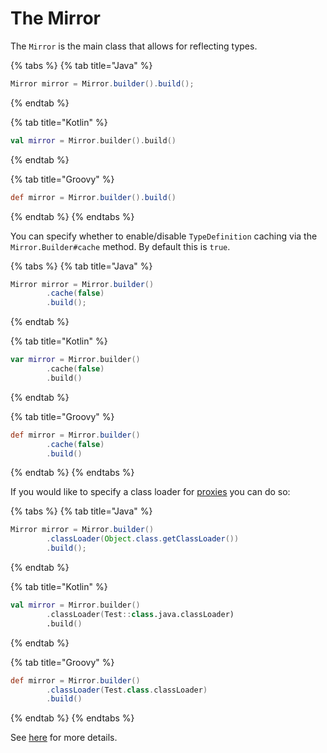 # The Mirror

The `Mirror` is the main class that allows for reflecting types.&#x20;

{% tabs %}
{% tab title="Java" %}
```java
Mirror mirror = Mirror.builder().build();
```
{% endtab %}

{% tab title="Kotlin" %}
```kotlin
val mirror = Mirror.builder().build()
```
{% endtab %}

{% tab title="Groovy" %}
```groovy
def mirror = Mirror.builder().build()
```
{% endtab %}
{% endtabs %}

You can specify whether to enable/disable `TypeDefinition` caching via the `Mirror.Builder#cache` method. By default this is `true`.

{% tabs %}
{% tab title="Java" %}
```java
Mirror mirror = Mirror.builder()
        .cache(false)
        .build();
```
{% endtab %}

{% tab title="Kotlin" %}
```kotlin
var mirror = Mirror.builder()
        .cache(false)
        .build()
```
{% endtab %}

{% tab title="Groovy" %}
```groovy
def mirror = Mirror.builder()
        .cache(false)
        .build()
```
{% endtab %}
{% endtabs %}

If you would like to specify a class loader for [proxies](https://docs.oracle.com/javase/8/docs/api/java/lang/reflect/Proxy.html#newProxyInstance-java.lang.ClassLoader-java.lang.Class:A-java.lang.reflect.InvocationHandler-) you can do so:

{% tabs %}
{% tab title="Java" %}
```java
Mirror mirror = Mirror.builder()
        .classLoader(Object.class.getClassLoader())
        .build();
```
{% endtab %}

{% tab title="Kotlin" %}
```kotlin
val mirror = Mirror.builder()
        .classLoader(Test::class.java.classLoader)
        .build()
```
{% endtab %}

{% tab title="Groovy" %}
```groovy
def mirror = Mirror.builder()
        .classLoader(Test.class.classLoader)
        .build()
```
{% endtab %}
{% endtabs %}

See [here](https://repo.jailgens.net/javadoc/releases/net/jailgens/mirror/0.4.0) for more details.
